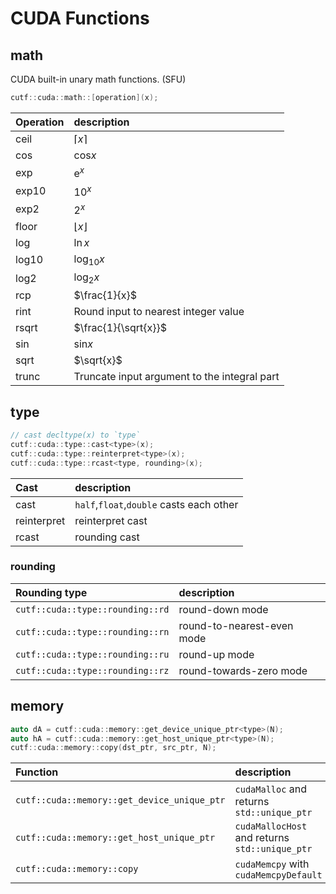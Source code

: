 # CUDA Functions
## math
CUDA built-in unary math functions. (SFU)
```cpp
cutf::cuda::math::[operation](x);
```
|Operation| description |
|:--------|:------------|
|ceil|$`\lceil x \rceil`$|
|cos|$`\mathrm{cos} x`$|
|exp|$`\mathrm{e}^{x}`$|
|exp10|$`10^x`$|
|exp2|$`2^x`$|
|floor|$`\lfloor x \rfloor`$|
|log|$`\ln x`$|
|log10|$`\log_{10} x`$|
|log2|$`\log_{2} x`$|
|rcp|$`\frac{1}{x}`$|
|rint|Round input to nearest integer value|
|rsqrt|$`\frac{1}{\sqrt{x}}`$|
|sin|$`\mathrm{sin} x `$|
|sqrt|$`\sqrt{x}`$|
|trunc|	Truncate input argument to the integral part|

## type
```cpp
// cast decltype(x) to `type`
cutf::cuda::type::cast<type>(x);
cutf::cuda::type::reinterpret<type>(x);
cutf::cuda::type::rcast<type, rounding>(x);
```

|Cast| description |
|:--------|:------------|
|cast|`half`,`float`,`double` casts each other|
|reinterpret|reinterpret cast|
|rcast|rounding cast|

### rounding
| Rounding type | description |
|:--------------|:------------|
|`cutf::cuda::type::rounding::rd`|round-down mode|
|`cutf::cuda::type::rounding::rn`|round-to-nearest-even mode|
|`cutf::cuda::type::rounding::ru`|round-up mode|
|`cutf::cuda::type::rounding::rz`|round-towards-zero mode|

## memory
```cpp
auto dA = cutf::cuda::memory::get_device_unique_ptr<type>(N);
auto hA = cutf::cuda::memory::get_host_unique_ptr<type>(N);
cutf::cuda::memory::copy(dst_ptr, src_ptr, N);
```

| Function | description |
|:--------------|:------------|
|`cutf::cuda::memory::get_device_unique_ptr`|`cudaMalloc` and returns `std::unique_ptr`|
|`cutf::cuda::memory::get_host_unique_ptr`|`cudaMallocHost` and returns `std::unique_ptr`|
|`cutf::cuda::memory::copy`|`cudaMemcpy` with `cudaMemcpyDefault`|
